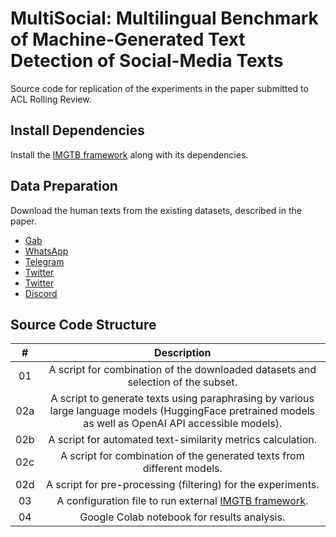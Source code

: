 # MultiSocial: Multilingual Benchmark of Machine-Generated Text Detection of Social-Media Texts
Source code for replication of the experiments in the paper submitted to ACL Rolling Review.

## Install Dependencies
Install the [IMGTB framework](https://github.com/kinit-sk/IMGTB) along with its dependencies.

## Data Preparation
Download the human texts from the existing datasets, described in the paper.
- [Gab](https://zenodo.org/records/1418347)
- [WhatsApp](https://github.com/gvrkiran/whatsapp-public-groups)
- [Telegram](https://zenodo.org/records/3607497)
- [Twitter](https://gitlab.com/checkthat_lab/clef2022-checkthat-lab/clef2022-checkthat-lab/-/tree/main/task1)
- [Twitter](https://www.kaggle.com/datasets/kazanova/sentiment140/data)
- [Discord](https://www.kaggle.com/datasets/jef1056/discord-data)

## Source Code Structure
| # | Description |
| :-: | :-: |
| 01 | A script for combination of the downloaded datasets and selection of the subset. |
| 02a | A script to generate texts using paraphrasing by various large language models (HuggingFace pretrained models as well as OpenAI API accessible models). |
| 02b | A script for automated text-similarity metrics calculation. |
| 02c | A script for combination of the generated texts from different models. |
| 02d | A script for pre-processing (filtering) for the experiments. |
| 03 | A configuration file to run external [IMGTB framework](https://github.com/kinit-sk/IMGTB). |
| 04 | Google Colab notebook for results analysis. |
